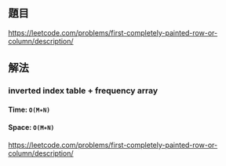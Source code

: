 ## 題目
https://leetcode.com/problems/first-completely-painted-row-or-column/description/

## 解法
### inverted index table + frequency array
#### Time: `O(M∗N)`
#### Space: `O(M∗N)`
https://leetcode.com/problems/first-completely-painted-row-or-column/description/
